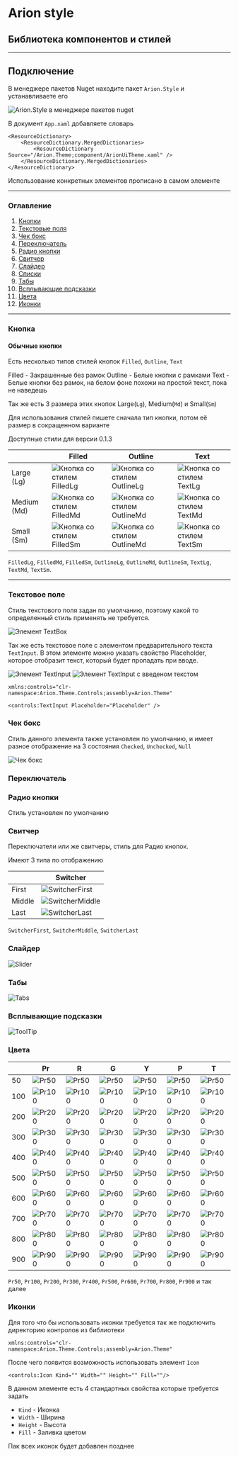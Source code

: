 # Arion style

## Библиотека компонентов и стилей

___

## Подключение

В менеджере пакетов Nuget находите пакет `Arion.Style` и устанавливаете его

![Arion.Style в менеджере пакетов nuget](https://github.com/IDerkBot/Arion.Style/blob/master/Arion.Theme/Images/Arion.Style.png?raw=true "Arion.Style в менеджере пакетов nuget")

В документ ```App.xaml``` добавляете словарь

```xaml
<ResourceDictionary>
    <ResourceDictionary.MergedDictionaries>
        <ResourceDictionary Source="/Arion.Theme;component/ArionUiTheme.xaml" />
    </ResourceDictionary.MergedDictionaries>
</ResourceDictionary>
```
Использование конкретных элементов прописано в самом элементе
___

### Оглавление

1. [Кнопки](#Кнопка)
2. [Текстовые поля](#Текстовое-поле)
3. [Чек бокс](#Чек-бокс)
4. [Переключатель](#Переключатель)
5. [Радио кнопки](#Радио-кнопки)
6. [Свитчер](#Свитчер)
7. [Слайдер](#Слайдер)
8. [Списки](#Списки)
9. [Табы](#Табы)
10. [Всплывающие подсказки](#Всплывающие-подсказки)
11. [Цвета](#Цвета)
12. [Иконки](#Иконки)

___

### Кнопка

#### Обычные кнопки

Есть несколько типов стилей кнопок `Filled`, `Outline`, `Text`

Filled - Закрашенные без рамок
Outline - Белые кнопки с рамками
Text - Белые кнопки без рамок, на белом фоне похожи на простой текст, пока не наведешь

Так же есть 3 размера этих кнопок Large(`Lg`), Medium(`Md`) и Small(`Sm`)

Для использования стилей пишете сначала тип кнопки, потом её размер в сокращенном варианте

Доступные стили для версии 0.1.3

|             | Filled                                                                                                                     | Outline                                                                                                                      | Text                                                                                                                   |
|-------------|----------------------------------------------------------------------------------------------------------------------------|------------------------------------------------------------------------------------------------------------------------------|------------------------------------------------------------------------------------------------------------------------|
| Large (Lg)  | ![Кнопка со стилем FilledLg](https://github.com/IDerkBot/Arion.Style/blob/master/Arion.Theme/Images/FilledLg.png?raw=true) | ![Кнопка со стилем OutlineLg](https://github.com/IDerkBot/Arion.Style/blob/master/Arion.Theme/Images/OutlineLg.png?raw=true) | ![Кнопка со стилем TextLg](https://github.com/IDerkBot/Arion.Style/blob/master/Arion.Theme/Images/TextLg.png?raw=true) |
| Medium (Md) | ![Кнопка со стилем FilledMd](https://github.com/IDerkBot/Arion.Style/blob/master/Arion.Theme/Images/FilledMd.png?raw=true) | ![Кнопка со стилем OutlineMd](https://github.com/IDerkBot/Arion.Style/blob/master/Arion.Theme/Images/OutlineMd.png?raw=true) | ![Кнопка со стилем TextMd](https://github.com/IDerkBot/Arion.Style/blob/master/Arion.Theme/Images/TextMd.png?raw=true) |
| Small (Sm)  | ![Кнопка со стилем FilledSm](https://github.com/IDerkBot/Arion.Style/blob/master/Arion.Theme/Images/FilledSm.png?raw=true) | ![Кнопка со стилем OutlineMd](https://github.com/IDerkBot/Arion.Style/blob/master/Arion.Theme/Images/OutlineSm.png?raw=true) | ![Кнопка со стилем TextSm](https://github.com/IDerkBot/Arion.Style/blob/master/Arion.Theme/Images/TextSm.png?raw=true) |

`FilledLg`,
`FilledMd`, 
`FilledSm`,
`OutlineLg`,
`OutlineMd`,
`OutlineSm`,
`TextLg`,
`TextMd`,
`TextSm`.

___

### Текстовое поле

Стиль текстового поля задан по умолчанию, поэтому какой то определенный стиль применять не требуется.

![Элемент TextBox](https://github.com/IDerkBot/Arion.Style/blob/master/Arion.Theme/Images/TextBox.png?raw=true)

Так же есть текстовое поле с элементом предварительного текста `TextInput`.
В этом элементе можно указать свойство Placeholder, которое отобразит текст, который будет пропадать при вводе.

![Элемент TextInput](https://github.com/IDerkBot/Arion.Style/blob/master/Arion.Theme/Images/TextInput.png?raw=true)
![Элемент TextInput с введеном текстом](https://github.com/IDerkBot/Arion.Style/blob/master/Arion.Theme/Images/TextInputWithText.png?raw=true)

`xmlns:controls="clr-namespace:Arion.Theme.Controls;assembly=Arion.Theme"`

`<controls:TextInput Placeholder="Placeholder" />`

### Чек бокс

Стиль данного элемента также установлен по умолчанию, и имеет разное отображение на 3 состояния `Checked`, `Unchecked`, `Null`

![Чек бокс](https://github.com/IDerkBot/Arion.Style/blob/master/Arion.Theme/Images/CheckBox.png?raw=true)

### Переключатель



### Радио кнопки

Стиль установлен по умолчанию



### Свитчер

Переключатели или же свитчеры, стиль для Радио кнопок.

Имеют 3 типа по отображению

|        | Switcher                                                                                                              |
|--------|-----------------------------------------------------------------------------------------------------------------------|
| First  | ![SwitcherFirst](https://github.com/IDerkBot/Arion.Style/blob/master/Arion.Theme/Images/SwitcherFirst.png?raw=true)   |
| Middle | ![SwitcherMiddle](https://github.com/IDerkBot/Arion.Style/blob/master/Arion.Theme/Images/SwitcherMiddle.png?raw=true) |
| Last   | ![SwitcherLast](https://github.com/IDerkBot/Arion.Style/blob/master/Arion.Theme/Images/SwitcherLast.png?raw=true)     |

`SwitcherFirst`, `SwitcherMiddle`, `SwitcherLast`

### Слайдер

![Slider](https://github.com/IDerkBot/Arion.Style/blob/master/Arion.Theme/Images/Slider.png?raw=true)

### Табы

![Tabs](https://github.com/IDerkBot/Arion.Style/blob/master/Arion.Theme/Images/Tabs.png?raw=true)

### Всплывающие подсказки

![ToolTip](https://github.com/IDerkBot/Arion.Style/blob/master/Arion.Theme/Images/ToolTip.png?raw=true)

### Цвета

|     | Pr                                                                                                               | R                                                                                                             | G                                                                                                               | Y                                                                                                                | P                                                                                                                | T                                                                                                              |
|-----|------------------------------------------------------------------------------------------------------------------|---------------------------------------------------------------------------------------------------------------|-----------------------------------------------------------------------------------------------------------------|------------------------------------------------------------------------------------------------------------------|------------------------------------------------------------------------------------------------------------------|----------------------------------------------------------------------------------------------------------------|
| 50  | ![Pr50](https://github.com/IDerkBot/Arion.Style/blob/master/Arion.Theme/Images/Colors/Blue/Pr50.png?raw=true)    | ![Pr50](https://github.com/IDerkBot/Arion.Style/blob/master/Arion.Theme/Images/Colors/Red/R50.png?raw=true)   | ![Pr50](https://github.com/IDerkBot/Arion.Style/blob/master/Arion.Theme/Images/Colors/Green/G50.png?raw=true)   | ![Pr50](https://github.com/IDerkBot/Arion.Style/blob/master/Arion.Theme/Images/Colors/Yellow/Y50.png?raw=true)   | ![Pr50](https://github.com/IDerkBot/Arion.Style/blob/master/Arion.Theme/Images/Colors/Purple/P50.png?raw=true)   | ![Pr50](https://github.com/IDerkBot/Arion.Style/blob/master/Arion.Theme/Images/Colors/Teal/T50.png?raw=true)   |
| 100 | ![Pr100](https://github.com/IDerkBot/Arion.Style/blob/master/Arion.Theme/Images/Colors/Blue/Pr100.png?raw=true)  | ![Pr100](https://github.com/IDerkBot/Arion.Style/blob/master/Arion.Theme/Images/Colors/Red/R100.png?raw=true) | ![Pr100](https://github.com/IDerkBot/Arion.Style/blob/master/Arion.Theme/Images/Colors/Green/G100.png?raw=true) | ![Pr100](https://github.com/IDerkBot/Arion.Style/blob/master/Arion.Theme/Images/Colors/Yellow/Y100.png?raw=true) | ![Pr100](https://github.com/IDerkBot/Arion.Style/blob/master/Arion.Theme/Images/Colors/Purple/P100.png?raw=true) | ![Pr100](https://github.com/IDerkBot/Arion.Style/blob/master/Arion.Theme/Images/Colors/Teal/T100.png?raw=true) |
| 200 | ![Pr200](https://github.com/IDerkBot/Arion.Style/blob/master/Arion.Theme/Images/Colors/Blue/Pr200.png?raw=true)  | ![Pr200](https://github.com/IDerkBot/Arion.Style/blob/master/Arion.Theme/Images/Colors/Red/R200.png?raw=true) | ![Pr200](https://github.com/IDerkBot/Arion.Style/blob/master/Arion.Theme/Images/Colors/Green/G200.png?raw=true) | ![Pr200](https://github.com/IDerkBot/Arion.Style/blob/master/Arion.Theme/Images/Colors/Yellow/Y200.png?raw=true) | ![Pr200](https://github.com/IDerkBot/Arion.Style/blob/master/Arion.Theme/Images/Colors/Purple/P200.png?raw=true) | ![Pr200](https://github.com/IDerkBot/Arion.Style/blob/master/Arion.Theme/Images/Colors/Teal/T200.png?raw=true) |
| 300 | ![Pr300](https://github.com/IDerkBot/Arion.Style/blob/master/Arion.Theme/Images/Colors/Blue/Pr300.png?raw=true)  | ![Pr300](https://github.com/IDerkBot/Arion.Style/blob/master/Arion.Theme/Images/Colors/Red/R300.png?raw=true) | ![Pr300](https://github.com/IDerkBot/Arion.Style/blob/master/Arion.Theme/Images/Colors/Green/G300.png?raw=true) | ![Pr300](https://github.com/IDerkBot/Arion.Style/blob/master/Arion.Theme/Images/Colors/Yellow/Y300.png?raw=true) | ![Pr300](https://github.com/IDerkBot/Arion.Style/blob/master/Arion.Theme/Images/Colors/Purple/P300.png?raw=true) | ![Pr300](https://github.com/IDerkBot/Arion.Style/blob/master/Arion.Theme/Images/Colors/Teal/T300.png?raw=true) |
| 400 | ![Pr400](https://github.com/IDerkBot/Arion.Style/blob/master/Arion.Theme/Images/Colors/Blue/Pr400.png?raw=true)  | ![Pr400](https://github.com/IDerkBot/Arion.Style/blob/master/Arion.Theme/Images/Colors/Red/R400.png?raw=true) | ![Pr400](https://github.com/IDerkBot/Arion.Style/blob/master/Arion.Theme/Images/Colors/Green/G400.png?raw=true) | ![Pr400](https://github.com/IDerkBot/Arion.Style/blob/master/Arion.Theme/Images/Colors/Yellow/Y400.png?raw=true) | ![Pr400](https://github.com/IDerkBot/Arion.Style/blob/master/Arion.Theme/Images/Colors/Purple/P400.png?raw=true) | ![Pr400](https://github.com/IDerkBot/Arion.Style/blob/master/Arion.Theme/Images/Colors/Teal/T400.png?raw=true) | 
| 500 | ![Pr500](https://github.com/IDerkBot/Arion.Style/blob/master/Arion.Theme/Images/Colors/Blue/Pr500.png?raw=true)  | ![Pr500](https://github.com/IDerkBot/Arion.Style/blob/master/Arion.Theme/Images/Colors/Red/R500.png?raw=true) | ![Pr500](https://github.com/IDerkBot/Arion.Style/blob/master/Arion.Theme/Images/Colors/Green/G500.png?raw=true) | ![Pr500](https://github.com/IDerkBot/Arion.Style/blob/master/Arion.Theme/Images/Colors/Yellow/Y500.png?raw=true) | ![Pr500](https://github.com/IDerkBot/Arion.Style/blob/master/Arion.Theme/Images/Colors/Purple/P500.png?raw=true) | ![Pr500](https://github.com/IDerkBot/Arion.Style/blob/master/Arion.Theme/Images/Colors/Teal/T500.png?raw=true) |
| 600 | ![Pr600](https://github.com/IDerkBot/Arion.Style/blob/master/Arion.Theme/Images/Colors/Blue/Pr600.png?raw=true)  | ![Pr600](https://github.com/IDerkBot/Arion.Style/blob/master/Arion.Theme/Images/Colors/Red/R600.png?raw=true) | ![Pr600](https://github.com/IDerkBot/Arion.Style/blob/master/Arion.Theme/Images/Colors/Green/G600.png?raw=true) | ![Pr600](https://github.com/IDerkBot/Arion.Style/blob/master/Arion.Theme/Images/Colors/Yellow/Y600.png?raw=true) | ![Pr600](https://github.com/IDerkBot/Arion.Style/blob/master/Arion.Theme/Images/Colors/Purple/P600.png?raw=true) | ![Pr600](https://github.com/IDerkBot/Arion.Style/blob/master/Arion.Theme/Images/Colors/Teal/T600.png?raw=true) |
| 700 | ![Pr700](https://github.com/IDerkBot/Arion.Style/blob/master/Arion.Theme/Images/Colors/Blue/Pr700.png?raw=true)  | ![Pr700](https://github.com/IDerkBot/Arion.Style/blob/master/Arion.Theme/Images/Colors/Red/R700.png?raw=true) | ![Pr700](https://github.com/IDerkBot/Arion.Style/blob/master/Arion.Theme/Images/Colors/Green/G700.png?raw=true) | ![Pr700](https://github.com/IDerkBot/Arion.Style/blob/master/Arion.Theme/Images/Colors/Yellow/Y700.png?raw=true) | ![Pr700](https://github.com/IDerkBot/Arion.Style/blob/master/Arion.Theme/Images/Colors/Purple/P700.png?raw=true) | ![Pr700](https://github.com/IDerkBot/Arion.Style/blob/master/Arion.Theme/Images/Colors/Teal/T700.png?raw=true) |
| 800 | ![Pr800](https://github.com/IDerkBot/Arion.Style/blob/master/Arion.Theme/Images/Colors/Blue/Pr800.png?raw=true)  | ![Pr800](https://github.com/IDerkBot/Arion.Style/blob/master/Arion.Theme/Images/Colors/Red/R800.png?raw=true) | ![Pr800](https://github.com/IDerkBot/Arion.Style/blob/master/Arion.Theme/Images/Colors/Green/G800.png?raw=true) | ![Pr800](https://github.com/IDerkBot/Arion.Style/blob/master/Arion.Theme/Images/Colors/Yellow/Y800.png?raw=true) | ![Pr800](https://github.com/IDerkBot/Arion.Style/blob/master/Arion.Theme/Images/Colors/Purple/P800.png?raw=true) | ![Pr800](https://github.com/IDerkBot/Arion.Style/blob/master/Arion.Theme/Images/Colors/Teal/T800.png?raw=true) |
| 900 | ![Pr900](https://github.com/IDerkBot/Arion.Style/blob/master/Arion.Theme/Images/Colors/Blue/Pr900.png?raw=true)  | ![Pr900](https://github.com/IDerkBot/Arion.Style/blob/master/Arion.Theme/Images/Colors/Red/R900.png?raw=true) | ![Pr900](https://github.com/IDerkBot/Arion.Style/blob/master/Arion.Theme/Images/Colors/Green/G900.png?raw=true) | ![Pr900](https://github.com/IDerkBot/Arion.Style/blob/master/Arion.Theme/Images/Colors/Yellow/Y900.png?raw=true) | ![Pr900](https://github.com/IDerkBot/Arion.Style/blob/master/Arion.Theme/Images/Colors/Purple/P900.png?raw=true) | ![Pr900](https://github.com/IDerkBot/Arion.Style/blob/master/Arion.Theme/Images/Colors/Teal/T900.png?raw=true) |

`Pr50`, `Pr100`, `Pr200`, `Pr300`, `Pr400`, `Pr500`, `Pr600`, `Pr700`, `Pr800`, `Pr900` и так далее

### Иконки

Для того что бы использовать иконки требуется так же подключить директорию контролов из библиотеки

`xmlns:controls="clr-namespace:Arion.Theme.Controls;assembly=Arion.Theme"`

После чего появится возможность использовать элемент `Icon`

`<controls:Icon Kind="" Width="" Height="" Fill=""/>`

В данном элементе есть 4 стандартных свойства которые требуется задать
* `Kind` - Иконка
* `Width` - Ширина
* `Height` - Высота
* `Fill` - Заливка цветом

Пак всех иконок будет добавлен позднее